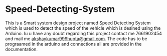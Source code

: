 # Speed-Detecting-System
This is a Smart system design project named Speed Detecting System which is used to detect the speed of the vehicle which is desined using the Arduino.
Iu u have any doubt regarding this project contact me 7661902454 and mail me akshaykumar999hupta@gmail.com.
The code has to be prograamed in the arduino and connections all are provided in the documentation.
